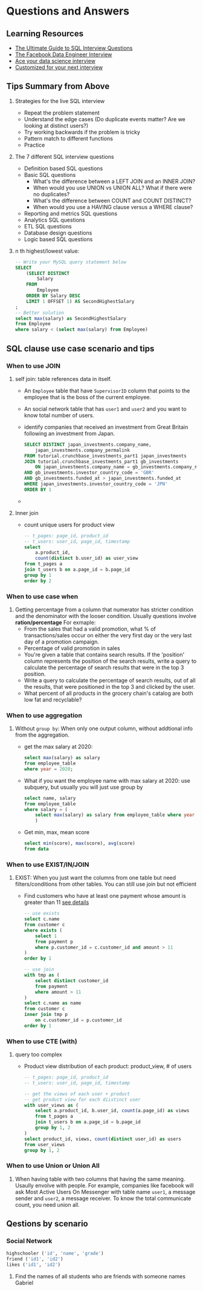# Questions and Answers

## Learning Resources

- [The Ultimate Guide to SQL Interview Questions](https://www.interviewquery.com/blog-sql-interview-questions/)
- [The Facebook Data Engineer Interview](https://towardsdatascience.com/the-facebook-data-engineer-interview-345235afaac0)
- [Ace your data science interview](https://www.interviewquery.com/)
- [Customized for your next interview](https://www.interviewquery.com/pricing)

## Tips Summary from Above

1. Strategies for the live SQL interview
    - Repeat the problem statement
    - Understand the edge cases (Do duplicate events matter? Are we looking at distinct users?)
    - Try working backwards if the problem is tricky
    - Pattern match to different functions
    - Practice
2. The 7 different SQL interview questions
    - Definition based SQL questions
    - Basic SQL questions
        - What's the difference between a LEFT JOIN and an INNER JOIN?
        - When would you use UNION vs UNION ALL? What if there were no duplicates?
        - What's the difference between COUNT and COUNT DISTINCT?
        - When would you use a HAVING clause versus a WHERE clause?
    - Reporting and metrics SQL questions
    - Analytics SQL questions
    - ETL SQL questions
    - Database design questions
    - Logic based SQL questions

3. n th highest/lowest value:

    ```SQL
    -- Write your MySQL query statement below
    SELECT
        (SELECT DISTINCT
            Salary
        FROM
            Employee
        ORDER BY Salary DESC
        LIMIT 1 OFFSET 1) AS SecondHighestSalary
    ;
    -- Better solution
    select max(salary) as SecondHighestSalary
    from Employee
    where salary < (select max(salary) from Employee)
    ```

## SQL clause use case scenario and tips

### When to use JOIN

1. self join: table references data in itself.

    - An `Employee` table that have `SupervisorID` column that points to the employee that is the boss of the current employee.
    - An social network table that has `user1` and `user2` and you want to know total number of users.
    - identify companies that received an investment from Great Britain following an investment from Japan.

        ```SQL
        SELECT DISTINCT japan_investments.company_name,
            japan_investments.company_permalink
        FROM tutorial.crunchbase_investments_part1 japan_investments
        JOIN tutorial.crunchbase_investments_part1 gb_investments
            ON japan_investments.company_name = gb_investments.company_name
        AND gb_investments.investor_country_code = 'GBR'
        AND gb_investments.funded_at > japan_investments.funded_at
        WHERE japan_investments.investor_country_code = 'JPN'
        ORDER BY 1
        ```

    -
2. Inner join
    - count unique users for product view

        ```SQL
        -- t_pages: page_id, product_id
        -- t_users: user_id, page_id, timestamp
        select 
            a.product_id,
            count(distinct b.user_id) as user_view
        from t_pages a
        join t_users b on a.page_id = b.page_id
        group by 1
        order by 2     
        ```

### When to use case when

1. Getting percentage from a column that numerator has stricter condition and the denominator with the looser condition. Usually questions involve **ration/percentage** For exmaple:
    - From the sales that had a valid promotion, what % of transactions/sales occur on either the very first day or the very last day of a promotion campaign.
    - Percentage of valid promotion in sales
    - You're given a table that contains search results. If the 'position' column represents the position of the search results, write a query to calculate the percentage of search results that were in the top 3 position.
    - Write a query to calculate the percentage of search results, out of all the results, that were positioned in the top 3 and clicked by the user.
    - What percent of all products in the grocery chain's catalog are both low fat and recyclable?

### When to use aggregation

1. Without `group by`: When only one output column, without addtional info from the aggregation.
    - get the max salary at 2020:

        ```SQL
        select max(salary) as salary 
        from employee_table 
        where year = 2020;
        ```

    - What if you want the employee name with max salary at 2020: use subquery, but usually you will just use group by

        ```SQL
        select name, salary 
        from employee_table
        where salary = (
            select max(salary) as salary from employee_table where year = 2020
            )
        ```

    - Get min, max, mean score

        ```SQL
        select min(score), max(score), avg(score)
        from data
        ```

### When to use EXIST/IN/JOIN

1. EXIST: When you just want the columns from one table but need filters/conditions from other tables. You can still use join but not efficient
    - Find customers who have at least one payment whose amount is greater than 11 [see details](https://www.postgresqltutorial.com/postgresql-exists/)

        ```SQL
        -- use exists
        select c.name
        from customer c
        where exists (
            select 1
            from payment p
            where p.customer_id = c.customer_id and amount > 11
        )
        order by 1

        -- use join
        with tmp as (
            select distinct customer_id
            from payment
            where amount > 11
        )
        select c.name as name
        from customer c
        inner join tmp p
            on c.customer_id = p.customer_id
        order by 1
        ```

### When to use CTE (with)

1. query too complex
    - Product view distribution of each product: product_view, # of users

        ```SQL
        -- t_pages: page_id, product_id
        -- t_users: user_id, page_id, timestamp

        -- get the views of each user + product
        -- get product view for each diistinct user
        with user_views as (
            select a.product_id, b.user_id, count(a.page_id) as views
            from t_pages a
            join t_users b on a.page_id = b.page_id
            group by 1, 2
        )
        select product_id, views, count(distinct user_id) as users
        from user_views
        group by 1, 2
        ```

### When to use Union or Union All

1. When having table with two columns that having the same meaning. Usaully envolve with people. For example, companies like facebook will ask Most Active Users On Messenger with table name `user1`, a message sender and `user2`, a message receiver. To know the total communicate count, you need union all.

## Qestions by scenario

### Social Network

```SQL
highschooler ('id', 'name', 'grade')
friend ('id1', 'id2')
likes ('id1', 'id2')
```

1. Find the names of all students who are friends with someone names Gabriel

    ```SQL
    
    ```
